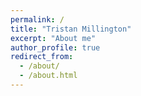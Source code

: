 ```yaml
---
permalink: /
title: "Tristan Millington"
excerpt: "About me"
author_profile: true
redirect_from: 
  - /about/
  - /about.html
---
```

